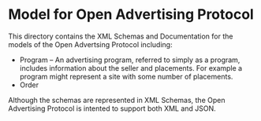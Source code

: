 Model for Open Advertising Protocol
=======================

This directory contains the XML Schemas and Documentation for the models of the Open Advertsing Protocol including:
* Program – An advertising program, referred to simply as a program, includes information about the seller and
placements. For example a program might represent a site with some number of placements.
* Order

Although the schemas are represented in XML Schemas, the Open Advertising Protocol is intented to support both XML 
and JSON. 
